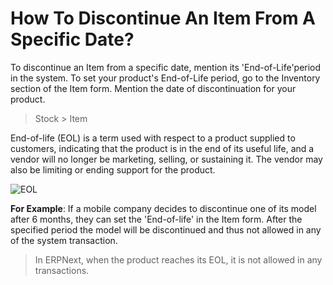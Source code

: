 # How To Discontinue An Item From A Specific Date?

To discontinue an Item from a specific date, mention its 'End-of-Life'period in the system. To set your product's End-of-Life period, go to the Inventory section of the Item form. Mention the date of discontinuation for your product.

> Stock > Item

End-of-life (EOL) is a term used with respect to a product supplied to customers, indicating that the product is in the end of its useful life, and a vendor will no longer be marketing, selling, or sustaining it. The vendor may also be limiting or ending support for the product. 

![EOL](/assets/frappe_io/images/erpnext/faq-eol.png)

__For Example__: If a mobile company decides to discontinue one of its model after 6 months, they can set the 'End-of-life' in the Item form. After the specified period the model will be discontinued and thus not allowed in any of the system transaction.

> In ERPNext, when the product reaches its EOL, it is not allowed in any transactions.
